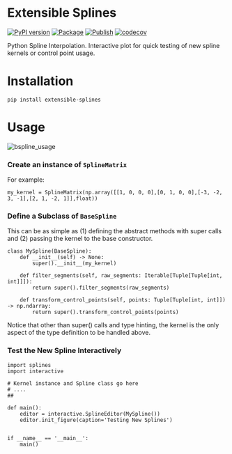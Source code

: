 # Extensible Splines
[![PyPI version](https://badge.fury.io/py/extensible-splines.svg)](https://badge.fury.io/py/extensible-splines)
[![Package](https://github.com/egoughnour/extensible-splines/actions/workflows/python-package.yml/badge.svg)](https://github.com/egoughnour/extensible-splines/actions/workflows/python-package.yml/badge.svg)
[![Publish](https://github.com/egoughnour/extensible-splines/actions/workflows/python-publish.yml/badge.svg)](https://github.com/egoughnour/extensible-splines/actions/workflows/python-publish.yml/badge.svg)
[![codecov](https://codecov.io/gh/egoughnour/extensible-splines/graph/badge.svg?token=MELC9EGTYU)](https://codecov.io/gh/egoughnour/extensible-splines)

Python Spline Interpolation. Interactive plot for quick testing of new spline kernels or control point usage.  

# Installation

````
pip install extensible-splines
````

# Usage

![bspline_usage](https://github.com/egoughnour/extensible-splines/assets/457471/4e9676a4-6c33-4a98-889e-93bc47dae9cc)

### Create an instance of `SplineMatrix`
For example:

````
my_kernel = SplineMatrix(np.array([[1, 0, 0, 0],[0, 1, 0, 0],[-3, -2, 3, -1],[2, 1, -2, 1]],float))
````

### Define a Subclass of `BaseSpline`
This can be as simple as (1) defining the abstract methods with super calls and (2) passing the kernel to the base constructor.

````
class MySpline(BaseSpline):
    def __init__(self) -> None:
        super().__init__(my_kernel)
    
    def filter_segments(self, raw_segments: Iterable[Tuple[Tuple[int, int]]]):
        return super().filter_segments(raw_segments)

    def transform_control_points(self, points: Tuple[Tuple[int, int]]) -> np.ndarray:
        return super().transform_control_points(points)
````

Notice that other than super() calls and type hinting, the kernel is the only aspect of the type definition to be handled above.

### Test the New Spline Interactively

````
import splines
import interactive

# Kernel instance and Spline class go here
# ....
##

def main():
    editor = interactive.SplineEditor(MySpline())
    editor.init_figure(caption='Testing New Splines')


if __name__ == '__main__':
    main()
````
